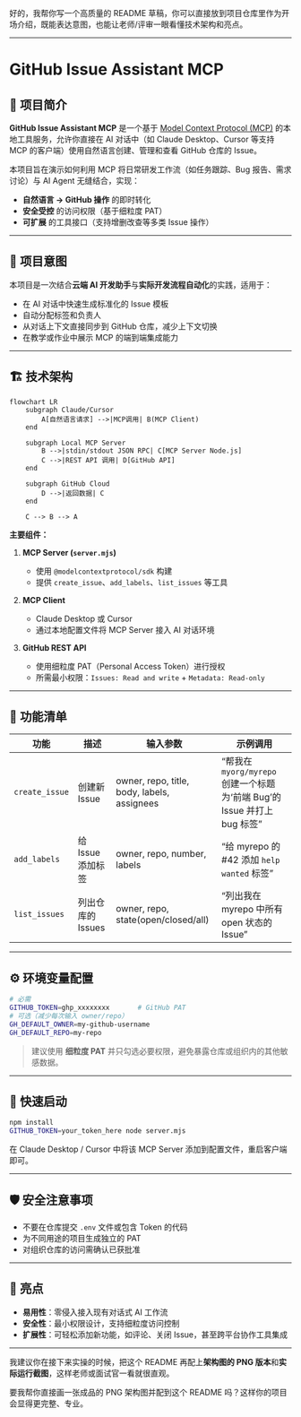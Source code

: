 好的，我帮你写一个高质量的 README 草稿，你可以直接放到项目仓库里作为开场介绍，既能表达意图，也能让老师/评审一眼看懂技术架构和亮点。

---

# GitHub Issue Assistant MCP

## 📌 项目简介

**GitHub Issue Assistant MCP** 是一个基于 [Model Context Protocol (MCP)](https://modelcontextprotocol.io) 的本地工具服务，允许你直接在 AI 对话中（如 Claude Desktop、Cursor 等支持 MCP 的客户端）使用自然语言创建、管理和查看 GitHub 仓库的 Issue。

本项目旨在演示如何利用 MCP 将日常研发工作流（如任务跟踪、Bug 报告、需求讨论）与 AI Agent 无缝结合，实现：

* **自然语言 → GitHub 操作** 的即时转化
* **安全受控** 的访问权限（基于细粒度 PAT）
* **可扩展** 的工具接口（支持增删改查等多类 Issue 操作）

---

## 🎯 项目意图

本项目是一次结合**云端 AI 开发助手**与**实际开发流程自动化**的实践，适用于：

* 在 AI 对话中快速生成标准化的 Issue 模板
* 自动分配标签和负责人
* 从对话上下文直接同步到 GitHub 仓库，减少上下文切换
* 在教学或作业中展示 MCP 的端到端集成能力

---

## 🏗 技术架构

```mermaid
flowchart LR
    subgraph Claude/Cursor
        A[自然语言请求] -->|MCP调用| B(MCP Client)
    end

    subgraph Local MCP Server
        B -->|stdin/stdout JSON RPC| C[MCP Server Node.js]
        C -->|REST API 调用| D[GitHub API]
    end

    subgraph GitHub Cloud
        D -->|返回数据| C
    end

    C --> B --> A
```

**主要组件：**

1. **MCP Server (`server.mjs`)**

   * 使用 `@modelcontextprotocol/sdk` 构建
   * 提供 `create_issue`、`add_labels`、`list_issues` 等工具
2. **MCP Client**

   * Claude Desktop 或 Cursor
   * 通过本地配置文件将 MCP Server 接入 AI 对话环境
3. **GitHub REST API**

   * 使用细粒度 PAT（Personal Access Token）进行授权
   * 所需最小权限：`Issues: Read and write` + `Metadata: Read-only`

---

## 🔧 功能清单

| 功能             | 描述           | 输入参数                                        | 示例调用                                                   |
| -------------- | ------------ | ------------------------------------------- | ------------------------------------------------------ |
| `create_issue` | 创建新 Issue    | owner, repo, title, body, labels, assignees | “帮我在 `myorg/myrepo` 创建一个标题为‘前端 Bug’的 Issue 并打上 bug 标签” |
| `add_labels`   | 给 Issue 添加标签 | owner, repo, number, labels                 | “给 myrepo 的 #42 添加 `help wanted` 标签”                   |
| `list_issues`  | 列出仓库的 Issues | owner, repo, state(open/closed/all)         | “列出我在 myrepo 中所有 open 状态的 Issue”                       |

---

## ⚙️ 环境变量配置

```bash
# 必需
GITHUB_TOKEN=ghp_xxxxxxxx       # GitHub PAT
# 可选（减少每次输入 owner/repo）
GH_DEFAULT_OWNER=my-github-username
GH_DEFAULT_REPO=my-repo
```

> 建议使用 **细粒度 PAT** 并只勾选必要权限，避免暴露仓库或组织内的其他敏感数据。

---

## 🚀 快速启动

```bash
npm install
GITHUB_TOKEN=your_token_here node server.mjs
```

在 Claude Desktop / Cursor 中将该 MCP Server 添加到配置文件，重启客户端即可。

---

## 🛡️ 安全注意事项

* 不要在仓库提交 `.env` 文件或包含 Token 的代码
* 为不同用途的项目生成独立的 PAT
* 对组织仓库的访问需确认已获批准

---

## 🌟 亮点

* **易用性**：零侵入接入现有对话式 AI 工作流
* **安全性**：最小权限设计，支持细粒度访问控制
* **扩展性**：可轻松添加新功能，如评论、关闭 Issue，甚至跨平台协作工具集成

---

我建议你在接下来实操的时候，把这个 README 再配上**架构图的 PNG 版本**和**实际运行截图**，这样老师或面试官一看就很直观。

要我帮你直接画一张成品的 PNG 架构图并配到这个 README 吗？这样你的项目会显得更完整、专业。
